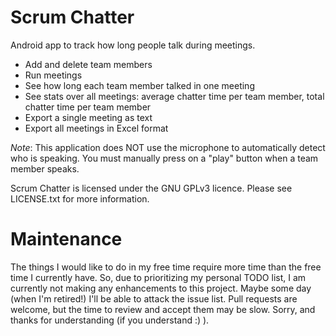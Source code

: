 Scrum Chatter
=============


Android app to track how long people talk during meetings.

* Add and delete team members
* Run meetings
* See how long each team member talked in one meeting
* See stats over all meetings: average chatter time per team member, total chatter time per team member
* Export a single meeting as text
* Export all meetings in Excel format

*Note*: This application does NOT use the microphone to automatically detect who is speaking. You must
manually press on a "play" button when a team member speaks.

Scrum Chatter is licensed under the GNU GPLv3 licence.  Please see LICENSE.txt for more information.

Maintenance
===========
The things I would like to do in my free time require more time than the free time I currently have.
So, due to prioritizing my personal TODO list, I am currently not making any enhancements to this project.
Maybe some day (when I'm retired!) I'll be able to attack the issue list.
Pull requests are welcome, but the time to review and accept them may be slow.
Sorry, and thanks for understanding (if you understand :) ).
